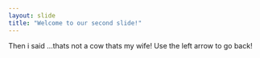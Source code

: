 ```yaml
---
layout: slide
title: "Welcome to our second slide!"
---
```

Then i said ...thats not a cow thats my wife!
Use the left arrow to go back!
